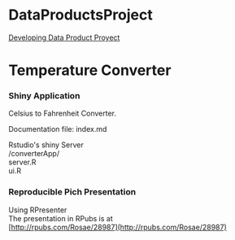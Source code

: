 DataProductsProject
===================

[Developing Data Product Proyect](https://class.coursera.org/devdataprod-005/human_grading/view/courses/972600/assessments/5/submissions)  


Temperature Converter
====================
<h3>Shiny Application</h3> 
Celsius to Fahrenheit Converter.  

Documentation file: index.md  

Rstudio's shiny Server  
/converterApp/  
server.R  
ui.R  

<h3>Reproducible Pich Presentation</h3>

Using RPresenter  
The presentation in RPubs is at  
[http://rpubs.com/Rosae/28987](http://rpubs.com/Rosae/28987)  




